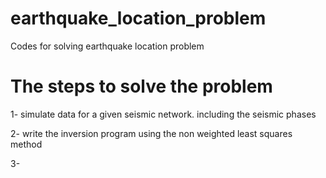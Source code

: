 # earthquake_location_problem
Codes for solving earthquake location problem


# The steps to solve the problem

1- simulate data for a given seismic network. including the seismic phases

2- write the inversion program using the non weighted least squares method

3- 
